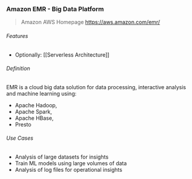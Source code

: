 ### Amazon EMR - Big Data Platform
> Amazon AWS Homepage
> https://aws.amazon.com/emr/

###### Features
- Optionally: [[Serverless Architecture]]

###### Definition
EMR is a cloud big data solution for data processing, interactive analysis and machine learning using:
- Apache Hadoop,
- Apache Spark,
- Apache HBase,
- Presto

###### Use Cases
- Analysis of large datasets for insights
- Train ML models using large volumes of data
- Analysis of log files for operational insights